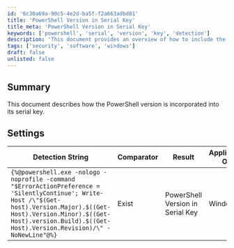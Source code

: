 ```yaml
---
id: '6c30a69a-90c5-4e2d-ba5f-f2a663adbd81'
title: 'PowerShell Version in Serial Key'
title_meta: 'PowerShell Version in Serial Key'
keywords: ['powershell', 'serial', 'version', 'key', 'detection']
description: 'This document provides an overview of how to include the PowerShell version in a serial key. It outlines the detection string used, the comparator, and the applicable operating systems for this method.'
tags: ['security', 'software', 'windows']
draft: false
unlisted: false
---
```


## Summary

This document describes how the PowerShell version is incorporated into its serial key.

## Settings

| Detection String                                                                                                                                                                          | Comparator | Result                      | Applicable OS |
|------------------------------------------------------------------------------------------------------------------------------------------------------------------------------------------|------------|-----------------------------|----------------|
| `{%@powershell.exe -nologo -noprofile -command "$ErrorActionPreference = 'SilentlyContinue'; Write-Host /\"$(Get-host).Version.Major).$((Get-Host).Version.Minor).$((Get-Host).version.Build).$((Get-Host).Version.Revision)/\" -NoNewLine"@%}` | Exist      | PowerShell Version in Serial Key | Windows        |
